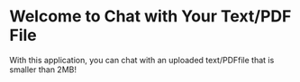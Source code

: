 # Welcome to Chat with Your Text/PDF File

With this application, you can chat with an uploaded text/PDFfile that is smaller than 2MB!
